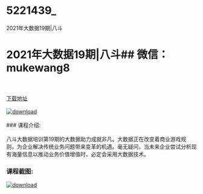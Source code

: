 # 5221439_
2021年大数据19期|八斗
# 2021年大数据19期|八斗## 微信：mukewang8
<br/></br>[下载地址](http://www.36tz.cn/article/5221439 "下载地址")
<br/></br>[![download](http://36tz.cn/muke_img/2021_10_1-40-300x243.png "下载地址")](http://www.36tz.cn/article/5221439 "下载地址")
<br/></br>### 课程介绍:<br/></br>八斗大数据培训第19期的大数据助力成就非凡。大数据正在改变着商业游戏规则，为企业解决传统业务问题带来变革的机遇。毫无疑问，当未来企业尝试分析现有海量信息以推动业务价值增值时，必定会采用大数据技术。

### 课程截图:
[![download](http://36tz.cn/muke_img/2021_10_2-36.png "下载地址")](http://www.36tz.cn/article/5221439 "下载地址")
